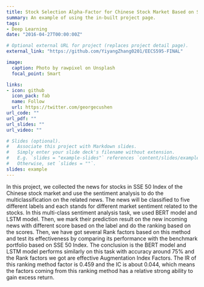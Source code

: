 ```yaml
---
title: Stock Selection Alpha-Factor for Chinese Stock Market Based on Sentiment Analysis
summary: An example of using the in-built project page.
tags:
- Deep Learning
date: "2016-04-27T00:00:00Z"

# Optional external URL for project (replaces project detail page).
external_link: "https://github.com/YiyangZhang0201/EECS595-FINAL"

image:
  caption: Photo by rawpixel on Unsplash
  focal_point: Smart

links:
- icon: github
  icon_pack: fab
  name: Follow
  url: https://twitter.com/georgecushen
url_code: ""
url_pdf: ""
url_slides: ""
url_video: ""

# Slides (optional).
#   Associate this project with Markdown slides.
#   Simply enter your slide deck's filename without extension.
#   E.g. `slides = "example-slides"` references `content/slides/example-slides.md`.
#   Otherwise, set `slides = ""`.
slides: example
---
```


In this project, we collected the news for stocks in SSE 50 Index of the Chinese stock market and use the sentiment analysis to do the multiclassification on the related news. The news will be classified to five different labels and each stands for different market sentiment related to the stocks. In this multi-class sentiment analysis task, we used BERT model and LSTM model. Then, we mark their prediction result on the new incoming news with different score based on the label and do the ranking based on the scores. Then, we have got several Rank factors based on this method and test its effectiveness by comparing its performance with the benchmark portfolio based on SSE 50 Index. The conclusion is the BERT model and LSTM model performs similarly on this task with accuracy around 75% and the Rank factors we got are effective Augmentation Index Factors. The IR of this ranking method factor is 0.459 and the IC is about 0.044, which means the factors coming from this ranking method has a relative strong ability to gain excess return.
